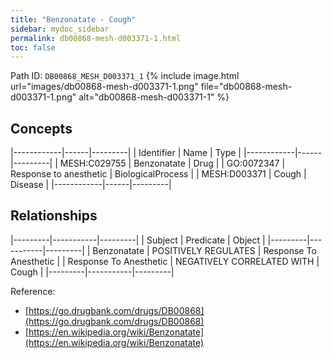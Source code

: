 ```yaml
---
title: "Benzonatate - Cough"
sidebar: mydoc_sidebar
permalink: db00868-mesh-d003371-1.html
toc: false 
---
```



Path ID: `DB00868_MESH_D003371_1`
{% include image.html url="images/db00868-mesh-d003371-1.png" file="db00868-mesh-d003371-1.png" alt="db00868-mesh-d003371-1" %}

## Concepts

|------------|------|---------|
| Identifier | Name | Type    |
|------------|------|---------|
| MESH:C029755 | Benzonatate | Drug |
| GO:0072347 | Response to anesthetic | BiologicalProcess |
| MESH:D003371 | Cough | Disease |
|------------|------|---------|

## Relationships

|---------|-----------|---------|
| Subject | Predicate | Object  |
|---------|-----------|---------|
| Benzonatate | POSITIVELY REGULATES | Response To Anesthetic |
| Response To Anesthetic | NEGATIVELY CORRELATED WITH | Cough |
|---------|-----------|---------|

Reference: 
  - [https://go.drugbank.com/drugs/DB00868](https://go.drugbank.com/drugs/DB00868)
  - [https://en.wikipedia.org/wiki/Benzonatate](https://en.wikipedia.org/wiki/Benzonatate)
